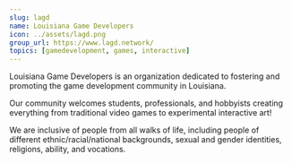 ```yaml
---
slug: lagd
name: Louisiana Game Developers
icon: ../assets/lagd.png
group_url: https://www.lagd.network/
topics: [gamedevelopment, games, interactive]
---
```


Louisiana Game Developers is an organization dedicated to fostering and promoting the game development community in Louisiana.

Our community welcomes students, professionals, and hobbyists creating everything from traditional video games to experimental interactive art!

We are inclusive of people from all walks of life, including people of different ethnic/racial/national backgrounds, sexual and gender identities, religions, ability, and vocations.
